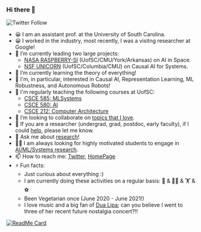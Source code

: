 ### Hi there 👋
![Twitter Follow](https://img.shields.io/twitter/follow/PooyanJamshidi?style=social)

- 😀 I am an assistant prof. at the University of South Carolina.
- 😀 I worked in the industry, most recently, I was a visitng researcher at Google!
- 🔭 I’m currently leading two large projects: 
    - [NASA RASPBERRY-SI](https://nasa-raspberry-si.github.io/raspberry-si/) (UofSC/CMU/York/Arkansas) on AI in Space.
    - [NSF UNICORN](https://www.nsf.gov/awardsearch/showAward?AWD_ID=2107463) (UofSC/Columbia/CMU) on Causal AI for Systems.
- 🌱 I’m currently learning the theory of everything! 
- 🤖 I'm, in particular, interested in Causal AI, Representation Learning, ML Robustness, and Autonomous Robots!
- 🏫 I'm regularly teaching the following courses at UofSC:
    - [CSCE 585: MLSystems](https://pooyanjamshidi.github.io/mls/) 
    - [CSCE 580: AI](https://pooyanjamshidi.github.io/csce580/) 
    - [CSCE 212: Computer Architecture](https://pooyanjamshidi.github.io/csce212/)
- 👯 I’m looking to collaborate on [topics that I love](https://pooyanjamshidi.github.io/research/).
- 🤔 If you are a researcher (undergrad, grad, postdoc, early faculty), if I could [help](https://pooyanjamshidi.github.io/misc/), please let me know.
- 💬 Ask me about [research](https://pooyanjamshidi.github.io/research/)!
- 🧑‍🎓 I am always looking for highly motivated students to engage in [AI/ML/Systems research]((https://pooyanjamshidi.github.io/research/)).
- 📫 How to reach me: [Twitter](https://twitter.com/PooyanJamshidi), [HomePage](http://pooyanjamshidi.github.io/)
- ⚡ Fun facts: 
    - Just curious about everything :) 
    - I am currently doing these activities on a regular basis: 🥊 & 🧘‍♂️ & 🏋️ & ⚽ 
    - Been Vegetarian once (June 2020 - June 2021!)
    - I love music and a big fan of [Dua Lipa](https://podcasts.apple.com/us/podcast/dua-lipa-at-your-service/id1608224209); can you believe I went to three of her recent future nostalgia concert?!!

[![ReadMe Card](https://github-readme-stats.vercel.app/api?username=pooyanjamshidi&theme=cobalt&show_icons=true)](https://github.com/pooyanjamshidi)

